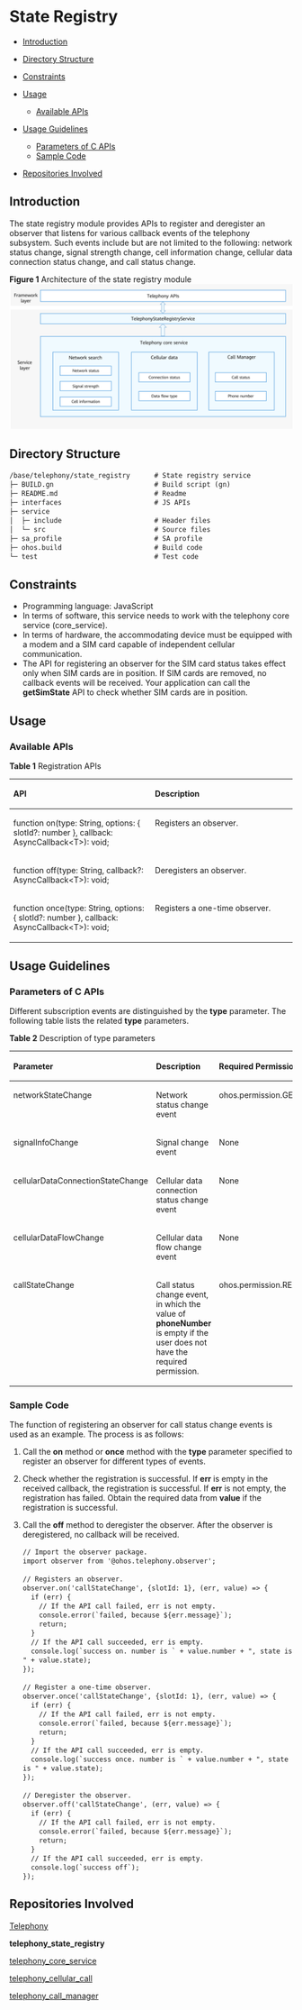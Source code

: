 # State Registry<a name="EN-US_TOPIC_0000001152064139"></a>

-   [Introduction](#section117mcpsimp)
-   [Directory Structure](#section124mcpsimp)
-   [Constraints](#section128mcpsimp)
-   [Usage](#section134mcpsimp)
    -   [Available APIs](#section136mcpsimp)

-   [Usage Guidelines](#section163mcpsimp)
    -   [Parameters of C APIs](#section1099113151207)
    -   [Sample Code](#section1558565082915)

-   [Repositories Involved](#section206mcpsimp)

## Introduction<a name="section117mcpsimp"></a>

The state registry module provides APIs to register and deregister an observer that listens for various callback events of the telephony subsystem. Such events include but are not limited to the following: network status change, signal strength change, cell information change, cellular data connection status change, and call status change.

**Figure  1**  Architecture of the state registry module<a name="fig13267152558"></a>
![](figures/en-us-architecture-of-the-state-registry-module.png)

## Directory Structure<a name="section124mcpsimp"></a>

```
/base/telephony/state_registry      # State registry service
├─ BUILD.gn                         # Build script (gn)
├─ README.md                        # Readme
├─ interfaces                       # JS APIs
├─ service
│  ├─ include                       # Header files
│  └─ src                           # Source files
├─ sa_profile                       # SA profile
├─ ohos.build                       # Build code
└─ test                             # Test code
```

## Constraints<a name="section128mcpsimp"></a>

-   Programming language: JavaScript
-   In terms of software, this service needs to work with the telephony core service \(core\_service\).
-   In terms of hardware, the accommodating device must be equipped with a modem and a SIM card capable of independent cellular communication.
-   The API for registering an observer for the SIM card status takes effect only when SIM cards are in position. If SIM cards are removed, no callback events will be received. Your application can call the  **getSimState**  API to check whether SIM cards are in position.

## Usage<a name="section134mcpsimp"></a>

### Available APIs<a name="section136mcpsimp"></a>

**Table  1**  Registration APIs

<a name="table165976561598"></a>
<table><thead align="left"><tr id="row1059785615915"><th class="cellrowborder" valign="top" width="50.019999999999996%" id="mcps1.2.3.1.1"><p id="p81665114103"><a name="p81665114103"></a><a name="p81665114103"></a>API</p>
</th>
<th class="cellrowborder" valign="top" width="49.980000000000004%" id="mcps1.2.3.1.2"><p id="p916145121017"><a name="p916145121017"></a><a name="p916145121017"></a>Description</p>
</th>
</tr>
</thead>
<tbody><tr id="row137081297171"><td class="cellrowborder" valign="top" width="50.019999999999996%" headers="mcps1.2.3.1.1 "><p id="p570813931718"><a name="p570813931718"></a><a name="p570813931718"></a>function on(type: String, options: { slotId?: number }, callback: AsyncCallback&lt;T&gt;): void;</p>
</td>
<td class="cellrowborder" valign="top" width="49.980000000000004%" headers="mcps1.2.3.1.2 "><p id="p770811916175"><a name="p770811916175"></a><a name="p770811916175"></a>Registers an observer.</p>
</td>
</tr>
<tr id="row176541675174"><td class="cellrowborder" valign="top" width="50.019999999999996%" headers="mcps1.2.3.1.1 "><p id="p06544714174"><a name="p06544714174"></a><a name="p06544714174"></a>function off(type: String, callback?: AsyncCallback&lt;T&gt;): void;</p>
</td>
<td class="cellrowborder" valign="top" width="49.980000000000004%" headers="mcps1.2.3.1.2 "><p id="p26546716175"><a name="p26546716175"></a><a name="p26546716175"></a>Deregisters an observer.</p>
</td>
</tr>
<tr id="row1526612541718"><td class="cellrowborder" valign="top" width="50.019999999999996%" headers="mcps1.2.3.1.1 "><p id="p62673520171"><a name="p62673520171"></a><a name="p62673520171"></a>function once(type: String, options: { slotId?: number }, callback: AsyncCallback&lt;T&gt;): void;</p>
</td>
<td class="cellrowborder" valign="top" width="49.980000000000004%" headers="mcps1.2.3.1.2 "><p id="p152671855177"><a name="p152671855177"></a><a name="p152671855177"></a>Registers a one-time observer.</p>
</td>
</tr>
</tbody>
</table>

## Usage Guidelines<a name="section163mcpsimp"></a>

### Parameters of C APIs<a name="section1099113151207"></a>

Different subscription events are distinguished by the  **type**  parameter. The following table lists the related  **type**  parameters.

**Table  2**  Description of type parameters

<a name="table1234838197"></a>
<table><thead align="left"><tr id="row82351335191"><th class="cellrowborder" valign="top" width="33.33333333333333%" id="mcps1.2.4.1.1"><p id="p2023519312196"><a name="p2023519312196"></a><a name="p2023519312196"></a>Parameter</p>
</th>
<th class="cellrowborder" valign="top" width="33.33333333333333%" id="mcps1.2.4.1.2"><p id="p1823516361916"><a name="p1823516361916"></a><a name="p1823516361916"></a>Description</p>
</th>
<th class="cellrowborder" valign="top" width="33.33333333333333%" id="mcps1.2.4.1.3"><p id="p17904634202019"><a name="p17904634202019"></a><a name="p17904634202019"></a>Required Permission</p>
</th>
</tr>
</thead>
<tbody><tr id="row122350371913"><td class="cellrowborder" valign="top" width="33.33333333333333%" headers="mcps1.2.4.1.1 "><p id="p22351321915"><a name="p22351321915"></a><a name="p22351321915"></a>networkStateChange</p>
</td>
<td class="cellrowborder" valign="top" width="33.33333333333333%" headers="mcps1.2.4.1.2 "><p id="p142353317193"><a name="p142353317193"></a><a name="p142353317193"></a>Network status change event</p>
</td>
<td class="cellrowborder" valign="top" width="33.33333333333333%" headers="mcps1.2.4.1.3 "><p id="p15933202217"><a name="p15933202217"></a><a name="p15933202217"></a>ohos.permission.GET_NETWORK_INFO</p>
</td>
</tr>
<tr id="row9235183101918"><td class="cellrowborder" valign="top" width="33.33333333333333%" headers="mcps1.2.4.1.1 "><p id="p1523593201916"><a name="p1523593201916"></a><a name="p1523593201916"></a>signalInfoChange</p>
</td>
<td class="cellrowborder" valign="top" width="33.33333333333333%" headers="mcps1.2.4.1.2 "><p id="p1123553161910"><a name="p1123553161910"></a><a name="p1123553161910"></a>Signal change event</p>
</td>
<td class="cellrowborder" valign="top" width="33.33333333333333%" headers="mcps1.2.4.1.3 "><p id="p2904134182011"><a name="p2904134182011"></a><a name="p2904134182011"></a>None</p>
</td>
</tr>
<tr id="row823512391918"><td class="cellrowborder" valign="top" width="33.33333333333333%" headers="mcps1.2.4.1.1 "><p id="p1823516319196"><a name="p1823516319196"></a><a name="p1823516319196"></a>cellularDataConnectionStateChange</p>
</td>
<td class="cellrowborder" valign="top" width="33.33333333333333%" headers="mcps1.2.4.1.2 "><p id="p8235103161914"><a name="p8235103161914"></a><a name="p8235103161914"></a>Cellular data connection status change event</p>
</td>
<td class="cellrowborder" valign="top" width="33.33333333333333%" headers="mcps1.2.4.1.3 "><p id="p1790403492014"><a name="p1790403492014"></a><a name="p1790403492014"></a>None</p>
</td>
</tr>
<tr id="row823510321915"><td class="cellrowborder" valign="top" width="33.33333333333333%" headers="mcps1.2.4.1.1 "><p id="p1423523191911"><a name="p1423523191911"></a><a name="p1423523191911"></a>cellularDataFlowChange</p>
</td>
<td class="cellrowborder" valign="top" width="33.33333333333333%" headers="mcps1.2.4.1.2 "><p id="p423515361917"><a name="p423515361917"></a><a name="p423515361917"></a>Cellular data flow change event</p>
</td>
<td class="cellrowborder" valign="top" width="33.33333333333333%" headers="mcps1.2.4.1.3 "><p id="p1190463416203"><a name="p1190463416203"></a><a name="p1190463416203"></a>None</p>
</td>
</tr>
<tr id="row223563151918"><td class="cellrowborder" valign="top" width="33.33333333333333%" headers="mcps1.2.4.1.1 "><p id="p2235153191910"><a name="p2235153191910"></a><a name="p2235153191910"></a>callStateChange</p>
</td>
<td class="cellrowborder" valign="top" width="33.33333333333333%" headers="mcps1.2.4.1.2 "><p id="p123513331917"><a name="p123513331917"></a><a name="p123513331917"></a>Call status change event, in which the value of <strong id="b82669496919"><a name="b82669496919"></a><a name="b82669496919"></a>phoneNumber</strong> is empty if the user does not have the required permission.</p>
</td>
<td class="cellrowborder" valign="top" width="33.33333333333333%" headers="mcps1.2.4.1.3 "><p id="p1828812257217"><a name="p1828812257217"></a><a name="p1828812257217"></a>ohos.permission.READ_CALL_LOG</p>
</td>
</tr>
</tbody>
</table>

### Sample Code<a name="section1558565082915"></a>

The function of registering an observer for call status change events is used as an example. The process is as follows:

1.  Call the  **on**  method or  **once**  method with the  **type**  parameter specified to register an observer for different types of events.
2.  Check whether the registration is successful. If  **err**  is empty in the received callback, the registration is successful. If  **err**  is not empty, the registration has failed. Obtain the required data from  **value**  if the registration is successful. 
3.  Call the  **off**  method to deregister the observer. After the observer is deregistered, no callback will be received.

    ```
    // Import the observer package.
    import observer from '@ohos.telephony.observer';

    // Registers an observer.
    observer.on('callStateChange', {slotId: 1}, (err, value) => {
      if (err) {
        // If the API call failed, err is not empty.
        console.error(`failed, because ${err.message}`);
        return;
      }
      // If the API call succeeded, err is empty.
      console.log(`success on. number is ` + value.number + ", state is " + value.state);
    });

    // Register a one-time observer.
    observer.once('callStateChange', {slotId: 1}, (err, value) => {
      if (err) {
        // If the API call failed, err is not empty.
        console.error(`failed, because ${err.message}`);
        return;
      }
      // If the API call succeeded, err is empty.
      console.log(`success once. number is ` + value.number + ", state is " + value.state);
    });

    // Deregister the observer.
    observer.off('callStateChange', (err, value) => {
      if (err) {
        // If the API call failed, err is not empty.
        console.error(`failed, because ${err.message}`);
        return;
      }
      // If the API call succeeded, err is empty.
      console.log(`success off`);
    });
    ```


## Repositories Involved<a name="section206mcpsimp"></a>

[Telephony](https://gitee.com/openharmony/docs/blob/master/en/readme/telephony.md)

**telephony_state_registry**

[telephony_core_service](https://gitee.com/openharmony/telephony_core_service/blob/master/README.md)

[telephony_cellular_call](https://gitee.com/openharmony/telephony_cellular_call/blob/master/README.md)

[telephony_call_manager](https://gitee.com/openharmony/telephony_call_manager/blob/master/README.md)